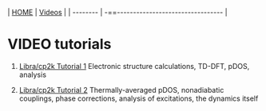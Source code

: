 | [HOME](README.md) |   [Videos](VIDEOS.md)       |
| -------- | -==--------------------------------- |

# VIDEO tutorials

 1. [Libra/cp2k Tutorial 1](https://ub.hosted.panopto.com/Panopto/Pages/Embed.aspx?id=3d0e46a6-9424-4863-8b66-ac7001249c8b&autoplay=false&offerviewer=true&showtitle=true&showbrand=false&start=0&interactivity=all)
    Electronic structure calculations, TD-DFT, pDOS, analysis

 2. [Libra/cp2k Tutorial 2](https://ub.hosted.panopto.com/Panopto/Pages/Embed.aspx?id=19450c08-e8c5-496c-a8f6-ac77012c491d&autoplay=false&offerviewer=true&showtitle=true&showbrand=false&start=0&interactivity=all)
    Thermally-averaged pDOS, nonadiabatic couplings, phase corrections, analysis of excitations, the dynamics itself

